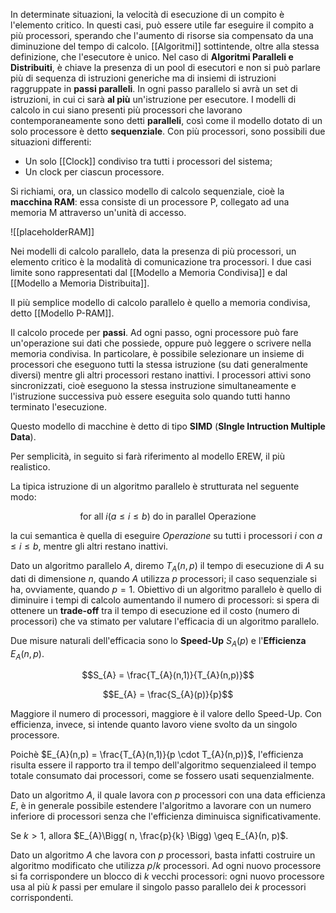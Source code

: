 In determinate situazioni, la velocità di esecuzione di un compito è l'elemento critico. In questi casi, può essere utile far eseguire il compito a più processori, sperando che l'aumento di risorse sia compensato da una diminuzione del tempo di calcolo.
[[Algoritmi]] sottintende, oltre alla stessa definizione, che l'esecutore è unico.
Nel caso di **Algoritmi Paralleli e Distribuiti**, è chiave la presenza di un pool di esecutori e non si può parlare più di sequenza di istruzioni generiche ma di insiemi di istruzioni raggruppate in **passi paralleli**. In ogni passo parallelo si avrà un set di istruzioni, in cui ci sarà **al più** un'istruzione per esecutore.
I modelli di calcolo in cui siano presenti più processori che lavorano contemporaneamente sono detti **paralleli**, così come il modello dotato di un solo processore è detto **sequenziale**.
Con più processori, sono possibili due situazioni differenti:
- Un solo [[Clock]] condiviso tra tutti i processori del sistema;
- Un clock per ciascun processore.

Si richiami, ora, un classico modello di calcolo sequenziale, cioè la **macchina RAM**: essa consiste di un processore P, collegato ad una memoria M attraverso un'unità di accesso.

![[placeholderRAM]]

Nei modelli di calcolo parallelo, data la presenza di più processori, un elemento critico è la modalità di comunicazione tra processori. I due casi limite sono rappresentati dal [[Modello a Memoria Condivisa]] e dal [[Modello a Memoria Distribuita]].

Il più semplice modello di calcolo parallelo è quello a memoria condivisa, detto [[Modello P-RAM]].

Il calcolo procede per **passi**. Ad ogni passo, ogni processore può fare un'operazione sui dati che possiede, oppure può leggere o scrivere nella memoria condivisa. In particolare, è possibile selezionare un insieme di processori che eseguono tutti la stessa istruzione (su dati generalmente diversi) mentre gli altri processori restano inattivi. I processori attivi sono sincronizzati, cioè eseguono la stessa instruzione simultaneamente e l'istruzione successiva può essere eseguita solo quando tutti hanno terminato l'esecuzione.

Questo modello di macchine è detto di tipo **SIMD** (**SIngle Intruction Multiple Data**).

Per semplicità, in seguito si farà riferimento al modello EREW, il più realistico.

La tipica istruzione di un algoritmo parallelo è strutturata nel seguente modo:

$$\text{for all } i(a \leq i \leq b) \text{ do in parallel Operazione}$$

la cui semantica è quella di eseguire $Operazione$ su tutti i processori $i$ con $a \leq i \leq b$, mentre gli altri restano inattivi.

Dato un algoritmo parallelo $A$, diremo $T_{A}(n,p)$ il tempo di esecuzione di $A$ su dati di dimensione $n$, quando $A$ utilizza $p$ processori; il caso sequenziale si ha, ovviamente, quando $p = 1$.
Obiettivo di un algoritmo parallelo è quello di diminuire i tempi di calcolo aumentando il numero di processori: si spera di ottenere un **trade-off** tra il tempo di esecuzione ed il costo (numero di processori) che va stimato per valutare l'efficacia di un algoritmo parallelo.

Due misure naturali dell'efficacia sono lo **Speed-Up** $S_{A}(p)$ e l'**Efficienza** $E_{A}(n,p)$.

$$S_{A} = \frac{T_{A}(n,1)}{T_{A}(n,p)}$$

$$E_{A} = \frac{S_{A}(p)}{p}$$

Maggiore il numero di processori, maggiore è il valore dello Speed-Up.
Con efficienza, invece, si intende quanto lavoro viene svolto da un singolo processore. 

Poichè $E_{A}(n,p) = \frac{T_{A}(n,1)}{p \cdot T_{A}(n,p)}$, l'efficienza risulta essere il rapporto tra il tempo dell'algoritmo sequenzialeed il tempo totale consumato dai processori, come se fossero usati sequenzialmente.

Dato un algoritmo $A$, il quale lavora con $p$ processori con una data efficienza $E$, è in generale possibile estendere l'algoritmo a lavorare con un numero inferiore di processori senza che l'efficienza diminuisca significativamente.

Se $k>1$, allora $E_{A}\Bigg( n, \frac{p}{k} \Bigg) \geq E_{A}(n, p)$.

Dato un algoritmo $A$ che lavora con $p$ processori, basta infatti costruire un algoritmo modificato che utilizza $p/k$ processori. Ad ogni nuovo processore si fa corrispondere un blocco di $k$ vecchi processori: ogni nuovo processore usa al più $k$ passi per emulare il singolo passo parallelo dei $k$ processori corrispondenti.